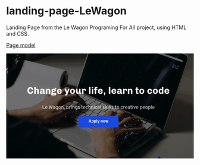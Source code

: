 # landing-page-LeWagon

Landing Page from the Le Wagon Programing For All project, using HTML and CSS.

[Page model](https://lewagon.github.io/landing-page/)

[![](pitch.gif)](https://ventura-v.github.io/landing-page-LeWagon/)
